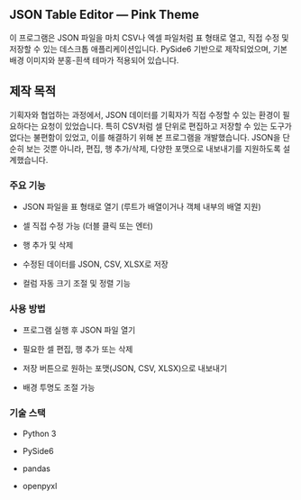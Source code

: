 ## JSON Table Editor — Pink Theme

이 프로그램은 JSON 파일을 마치 CSV나 엑셀 파일처럼 표 형태로 열고, 직접 수정 및 저장할 수 있는 데스크톱 애플리케이션입니다.
PySide6 기반으로 제작되었으며, 기본 배경 이미지와 분홍-흰색 테마가 적용되어 있습니다.

## 제작 목적
기획자와 협업하는 과정에서, JSON 데이터를 기획자가 직접 수정할 수 있는 환경이 필요하다는 요청이 있었습니다.
특히 CSV처럼 셀 단위로 편집하고 저장할 수 있는 도구가 없다는 불편함이 있었고, 이를 해결하기 위해 본 프로그램을 개발했습니다.
JSON을 단순히 보는 것뿐 아니라, 편집, 행 추가/삭제, 다양한 포맷으로 내보내기를 지원하도록 설계했습니다.

### 주요 기능
- JSON 파일을 표 형태로 열기 (루트가 배열이거나 객체 내부의 배열 지원)

- 셀 직접 수정 가능 (더블 클릭 또는 엔터)

- 행 추가 및 삭제

- 수정된 데이터를 JSON, CSV, XLSX로 저장

- 컬럼 자동 크기 조절 및 정렬 기능

### 사용 방법

- 프로그램 실행 후 JSON 파일 열기

- 필요한 셀 편집, 행 추가 또는 삭제

- 저장 버튼으로 원하는 포맷(JSON, CSV, XLSX)으로 내보내기

- 배경 투명도 조절 가능

### 기술 스택
- Python 3

- PySide6

- pandas

- openpyxl

